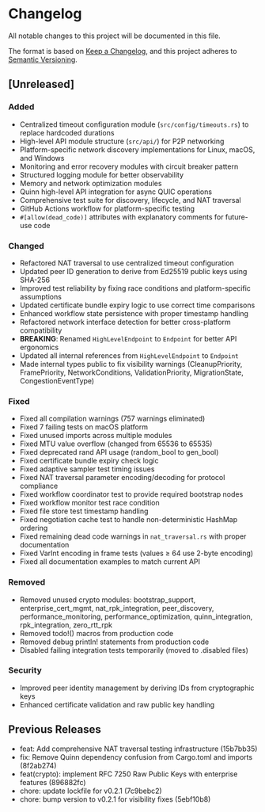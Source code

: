 # Changelog

All notable changes to this project will be documented in this file.

The format is based on [Keep a Changelog](https://keepachangelog.com/en/1.0.0/),
and this project adheres to [Semantic Versioning](https://semver.org/spec/v2.0.0.html).

## [Unreleased]

### Added
- Centralized timeout configuration module (`src/config/timeouts.rs`) to replace hardcoded durations
- High-level API module structure (`src/api/`) for P2P networking
- Platform-specific network discovery implementations for Linux, macOS, and Windows
- Monitoring and error recovery modules with circuit breaker pattern
- Structured logging module for better observability
- Memory and network optimization modules
- Quinn high-level API integration for async QUIC operations
- Comprehensive test suite for discovery, lifecycle, and NAT traversal
- GitHub Actions workflow for platform-specific testing
- `#[allow(dead_code)]` attributes with explanatory comments for future-use code

### Changed
- Refactored NAT traversal to use centralized timeout configuration
- Updated peer ID generation to derive from Ed25519 public keys using SHA-256
- Improved test reliability by fixing race conditions and platform-specific assumptions
- Updated certificate bundle expiry logic to use correct time comparisons
- Enhanced workflow state persistence with proper timestamp handling
- Refactored network interface detection for better cross-platform compatibility
- **BREAKING**: Renamed `HighLevelEndpoint` to `Endpoint` for better API ergonomics
- Updated all internal references from `HighLevelEndpoint` to `Endpoint`
- Made internal types public to fix visibility warnings (CleanupPriority, FramePriority, NetworkConditions, ValidationPriority, MigrationState, CongestionEventType)

### Fixed
- Fixed all compilation warnings (757 warnings eliminated)
- Fixed 7 failing tests on macOS platform
- Fixed unused imports across multiple modules
- Fixed MTU value overflow (changed from 65536 to 65535)
- Fixed deprecated rand API usage (random_bool to gen_bool)
- Fixed certificate bundle expiry check logic
- Fixed adaptive sampler test timing issues
- Fixed NAT traversal parameter encoding/decoding for protocol compliance
- Fixed workflow coordinator test to provide required bootstrap nodes
- Fixed workflow monitor test race condition
- Fixed file store test timestamp handling
- Fixed negotiation cache test to handle non-deterministic HashMap ordering
- Fixed remaining dead code warnings in `nat_traversal.rs` with proper documentation
- Fixed VarInt encoding in frame tests (values ≥ 64 use 2-byte encoding)
- Fixed all documentation examples to match current API

### Removed
- Removed unused crypto modules: bootstrap_support, enterprise_cert_mgmt, nat_rpk_integration, peer_discovery, performance_monitoring, performance_optimization, quinn_integration, rpk_integration, zero_rtt_rpk
- Removed todo!() macros from production code
- Removed debug println! statements from production code
- Disabled failing integration tests temporarily (moved to .disabled files)

### Security
- Improved peer identity management by deriving IDs from cryptographic keys
- Enhanced certificate validation and raw public key handling

## Previous Releases

- feat: Add comprehensive NAT traversal testing infrastructure (15b7bb35)
- fix: Remove Quinn dependency confusion from Cargo.toml and imports (8f2ab274)
- feat(crypto): implement RFC 7250 Raw Public Keys with enterprise features (896882fc)
- chore: update lockfile for v0.2.1 (7c9bebc2)
- chore: bump version to v0.2.1 for visibility fixes (5ebf10b8)